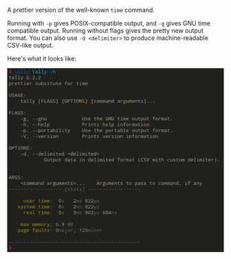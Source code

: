 A prettier version of the well-known `time` command.

Running with `-p` gives POSIX-compatible output, and `-g` gives GNU time
compatible output. Running without flags gives the pretty new output
format. You can also use `-d <delimiter>` to produce machine-readable
CSV-like output.

Here's what it looks like:

![screenshot](screenshot.png?raw=true)
